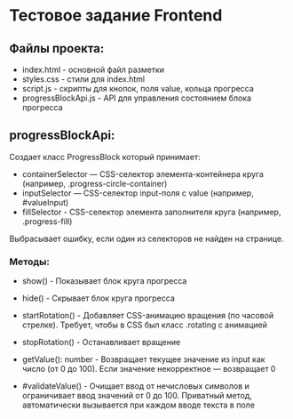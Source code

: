 # Тестовое задание Frontend

## Файлы проекта:
* index.html - основной файл разметки
* styles.css - стили для index.html
* script.js - скрипты для кнопок, поля value, кольца прогресса
* progressBlockApi.js - API для управления состоянием блока прогресса

## progressBlockApi:
Создает класс ProgressBlock который принимает:
* containerSelector — CSS-селектор элемента-контейнера круга (например, .progress-circle-container)
* inputSelector — CSS-селектор input-поля с value (например, #valueInput)
* fillSelector - CSS-селектор элемента заполнителя круга (например, .progress-fill)

Выбрасывает ошибку, если один из селекторов не найден на странице.

### Методы:
* show() - Показывает блок круга прогресса

* hide() - Скрывает блок круга прогресса

* startRotation() - Добавляет CSS-анимацию вращения (по часовой стрелке). Требует, чтобы в CSS был класс .rotating с анимацией

* stopRotation() - Останавливает вращение

* getValue(): number - Возвращает текущее значение из input как число (от 0 до 100). Если значение некорректное — возвращает 0

* #validateValue() - Очищает ввод от нечисловых символов и ограничивает ввод значений от 0 до 100. Приватный метод, автоматически вызывается при каждом вводе текста в поле